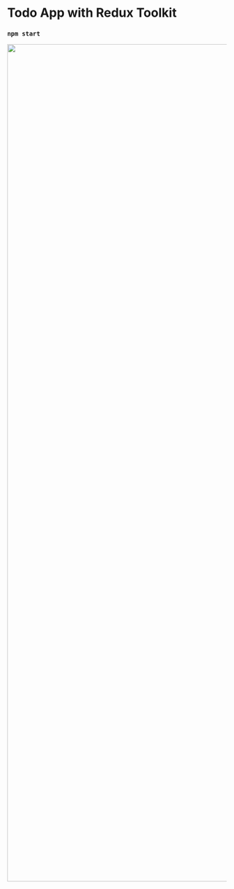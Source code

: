 # Todo App with Redux Toolkit

### `npm start`

<img src="https://i.hizliresim.com/jlwuviq.gif" width="1920">
